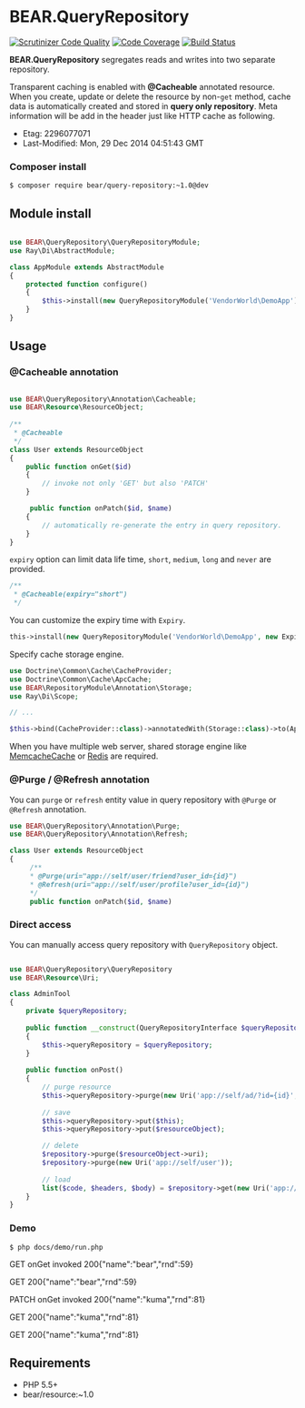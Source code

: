 # BEAR.QueryRepository
[![Scrutinizer Code Quality](https://scrutinizer-ci.com/g/bearsunday/BEAR.QueryRepository/badges/quality-score.png?b=develop)](https://scrutinizer-ci.com/g/bearsunday/BEAR.QueryRepository/?branch=develop)
[![Code Coverage](https://scrutinizer-ci.com/g/bearsunday/BEAR.QueryRepository/badges/coverage.png?b=develop)](https://scrutinizer-ci.com/g/bearsunday/BEAR.QueryRepository/?branch=develop)
[![Build Status](https://travis-ci.org/bearsunday/BEAR.QueryRepository.svg?branch=develop)](https://travis-ci.org/bearsunday/BEAR.QueryRepository)

**BEAR.QueryRepository** segregates reads and writes into two separate repository.

Transparent caching is enabled with **@Cacheable** annotated resource. When you create, update or delete the resource by non-`get` method, cache data is automatically created and stored in **query only repository**. Meta information will be add in the header just like HTTP cache as following.

 * Etag: 2296077071
 * Last-Modified: Mon, 29 Dec 2014 04:51:43 GMT


### Composer install

    $ composer require bear/query-repository:~1.0@dev
 
## Module install

```php

use BEAR\QueryRepository\QueryRepositoryModule;
use Ray\Di\AbstractModule;

class AppModule extends AbstractModule
{
    protected function configure()
    {
        $this->install(new QueryRepositoryModule('VendorWorld\DemoApp'); // for query storage namespace
    }
}

```
## Usage


### @Cacheable annotation

```php

use BEAR\QueryRepository\Annotation\Cacheable;
use BEAR\Resource\ResourceObject;
 
/**
 * @Cacheable
 */
class User extends ResourceObject
{
    public function onGet($id)
    {
        // invoke not only 'GET' but also 'PATCH'
    }

     public function onPatch($id, $name)
    {
        // automatically re-generate the entry in query repository.
    }
}
```

`expiry` option can limit data life time, `short`, `medium`, `long` and `never` are provided.

```php
/**
 * @Cacheable(expiry="short")
 */
```

You can customize the expiry time with `Expiry`.
   
```php
this->install(new QueryRepositoryModule('VendorWorld\DemoApp', new Expiry(60, 60*60, 24*60*60)); // for query storage namespace
```

Specify cache storage engine. 

```php
use Doctrine\Common\Cache\CacheProvider;
use Doctrine\Common\Cache\ApcCache;
use BEAR\RepositoryModule\Annotation\Storage;
use Ray\Di\Scope;

// ...

$this->bind(CacheProvider::class)->annotatedWith(Storage::class)->to(ApcCache::class)->in(Scope::SINGLETON);
```
When you have multiple web server, shared storage engine like [MemcacheCache](http://doctrine-orm.readthedocs.org/en/latest/reference/caching.html#memcache) or [Redis](http://doctrine-orm.readthedocs.org/en/latest/reference/caching.html#redis) are required.

### @Purge / @Refresh annotation

You can `purge` or `refresh` entity value in query repository with `@Purge` or `@Refresh` annotation.

```php
use BEAR\QueryRepository\Annotation\Purge;
use BEAR\QueryRepository\Annotation\Refresh;

class User extends ResourceObject
{
     /**
     * @Purge(uri="app://self/user/friend?user_id={id}")
     * @Refresh(uri="app://self/user/profile?user_id={id}")
     */
     public function onPatch($id, $name)
```

### Direct access

You can manually access query repository with `QueryRepository` object.

```php

use BEAR\QueryRepository\QueryRepository
use BEAR\Resource\Uri;

class AdminTool
{
    private $queryRepository;
    
    public function __construct(QueryRepositoryInterface $queryRepository)
    {
        $this->queryRepository = $queryRepository;
    }
    
    public function onPost()
    {
        // purge resource
        $this->queryRepository->purge(new Uri('app://self/ad/?id={id}', ['id' => 1]));
        
        // save
        $this->queryRepository->put($this);
        $this->queryRepository->put($resourceObject);

        // delete
        $repository->purge($resourceObject->uri);
        $repository->purge(new Uri('app://self/user'));
        
        // load
        list($code, $headers, $body) = $repository->get(new Uri('app://self/user'));
    }
}
```

### Demo

    $ php docs/demo/run.php
    
GET
onGet invoked
200{"name":"bear","rnd":59}

GET
200{"name":"bear","rnd":59}

PATCH
onGet invoked
200{"name":"kuma","rnd":81}

GET
200{"name":"kuma","rnd":81}

GET
200{"name":"kuma","rnd":81}

## Requirements

 * PHP 5.5+
 * bear/resource:~1.0
 
